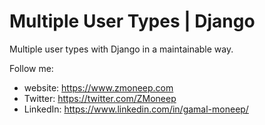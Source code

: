 Multiple User Types | Django
==============================

Multiple user types with Django in a maintainable way.

Follow me:
- website: https://www.zmoneep.com
- Twitter: https://twitter.com/ZMoneep
- LinkedIn: https://www.linkedin.com/in/gamal-moneep/
